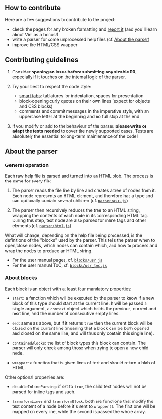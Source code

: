 ## How to contribute

Here are a few suggestions to contribute to the project:
  * check the pages for any broken formatting and [report it](https://github.com/cheap-glitch/vim.help/issues/new?labels=bug%2C+parser&template=01_broken_formatting.md)
    (and you'll learn about Vim as a bonus!)
  * write a parser for some unprocessed help files (cf. [About the parser](#about-the-parser))
  * improve the HTML/CSS wrapper

## Contributing guidelines

1. Consider **opening an issue before submitting any sizable PR**, especially if
   it touches on the internal logic of the parser.

2. Try your best to respect the code style:
    * [smart  tabs](https://www.emacswiki.org/emacs/SmartTabs):  tablatures  for
      indentation, spaces for presentation
    * block-opening curly quotes on their  own lines (expect for objects and CSS
      blocks)
    * comments  and commit messages in  the imperative style, with  an uppercase
      letter at the beginning and no full stop at the end

3. If you modify or add to the  behaviour of the parser, **please write or adapt
   the tests needed** to  cover the newly supported cases.  Tests are absolutely
   the essential to long-term maintenance of the code!

## About the parser

### General operation

Each raw help  file is parsed and turned  into an HTML blob. The  process is the
same for every file:

1. The parser reads  the file line by line and creates a  tree of nodes from it.
   Each  node represents  an HTML  element,  and therefore  has a  type and  can
   optionally contain several children
   (cf. [`parser/ast.js`](https://github.com/cheap-glitch/vim.help/blob/master/src/parser/ast.js))

2. The parser then recursively reduces the  tree to an HTML string, wrapping the
   contents of each  node in its corresponding HTML tag.  During this step, text
   node are also parsed for inline tags and other elements
   (cf. [`parser/html.js`](https://github.com/cheap-glitch/vim.help/blob/master/src/parser/html.js))

What will change, depending on the help file being processed, is the definitions
of the  "blocks" used by  the parser. This tells  the parser when  to open/close
nodes, which nodes can  contain which, and how to process and  wrap the nodes to
produce an HTML string.
  * For the user manual pages, cf. [`blocks/usr.js`](https://github.com/cheap-glitch/vim.help/blob/master/src/blocks/usr.js)
  * For the user manual ToC, cf. [`blocks/usr_toc.js`](https://github.com/cheap-glitch/vim.help/blob/master/src/blocks/usr_toc.js)

### About blocks

Each block is an object with at least four mandatory properties:

 * `start`: a  function which will be  executed by the  parser to know if  a new
   block of  this type should  start at  the current line.  It will be  passed a
   single argument,  a `context`  object which holds  the previous,  current and
   next line, and the number of consecutive empty lines.

 * `end`: same as above, but if it returns `true` then the current block will be
   closed on  the current  line (meaning  that a  block can  be both  opened and
   closed on the same line, and will thus only contain this single line).

 * `containedBlocks`: the list of block types this block can contain. The parser
    will only check among those when trying to open a new child node.

 * `wrapper`: a function that is given lines of text and should return a blob of
   HTML.

Other optional properties are:

 * `disableInlineParsing`:  if set to `true`,  the child text nodes  will not be
   parsed for inline tags and such.

 * `transformLines`  and `transformBlock`:  both are functions  that  modify the
   text content of a node before it's sent to `wrapper()`. The first one will be
   mapped on every line, while the second is passed the whole array.
